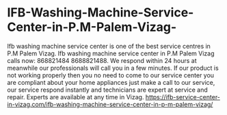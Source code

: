 # IFB-Washing-Machine-Service-Center-in-P.M-Palem-Vizag-
Ifb washing machine service center is one of the best service centres in P.M Palem Vizag. Ifb washing machine service center in P.M Palem Vizag calls now: 868821484 8688821488. We respond within 24 hours at meanwhile our professionals will call you in a few minutes. If our product is not working properly then you no need to come to our service center you are compliant about your home appliances just make a call to our service, our service respond instantly and technicians are expert at service and repair. Experts are available at any time in Vizag.  https://ifb-service-center-in-vizag.com/ifb-washing-machine-service-center-in-p-m-palem-vizag/
